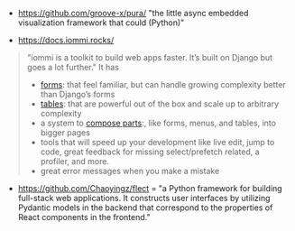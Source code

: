 
- https://github.com/groove-x/pura/ "the little async embedded visualization framework that could (Python)"

- https://docs.iommi.rocks/ 
> "iommi is a toolkit to build web apps faster. It’s built on Django but goes a lot further." It has
> - [forms](https://docs.iommi.rocks/en/latest/forms.html): that feel familiar, but can handle growing complexity better than Django’s forms
> - [tables](https://docs.iommi.rocks/en/latest/tables.html): that are powerful out of the box and scale up to arbitrary complexity
> - a system to [compose parts](https://docs.iommi.rocks/en/latest/pages.html):, like forms, menus, and tables, into bigger pages
> - tools that will speed up your development like live edit, jump to code, great feedback for missing select/prefetch related, a profiler, and more. 
> - great error messages when you make a mistake


- https://github.com/Chaoyingz/flect = "a Python framework for building full-stack web applications. It constructs user interfaces by utilizing Pydantic models in the backend that correspond to the properties of React components in the frontend."